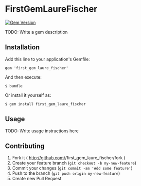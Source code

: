 # FirstGemLaureFischer

[![Gem Version](https://badge.fury.io/rb/first_gem_laure_fischer.png)](http://badge.fury.io/rb/first_gem_laure_fischer)

TODO: Write a gem description

## Installation

Add this line to your application's Gemfile:

    gem 'first_gem_laure_fischer'

And then execute:

    $ bundle

Or install it yourself as:

    $ gem install first_gem_laure_fischer

## Usage

TODO: Write usage instructions here

## Contributing

1. Fork it ( http://github.com/<my-github-username>/first_gem_laure_fischer/fork )
2. Create your feature branch (`git checkout -b my-new-feature`)
3. Commit your changes (`git commit -am 'Add some feature'`)
4. Push to the branch (`git push origin my-new-feature`)
5. Create new Pull Request

